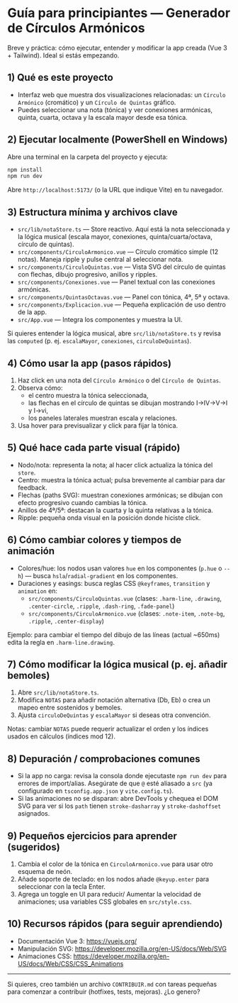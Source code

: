 # Guía para principiantes — Generador de Círculos Armónicos

Breve y práctica: cómo ejecutar, entender y modificar la app creada (Vue 3 + Tailwind). Ideal si estás empezando.

## 1) Qué es este proyecto
- Interfaz web que muestra dos visualizaciones relacionadas: un `Círculo Armónico` (cromático) y un `Círculo de Quintas` gráfico. 
- Puedes seleccionar una nota (tónica) y ver conexiones armónicas, quinta, cuarta, octava y la escala mayor desde esa tónica.

## 2) Ejecutar localmente (PowerShell en Windows)
Abre una terminal en la carpeta del proyecto y ejecuta:

```powershell
npm install
npm run dev
```

Abre `http://localhost:5173/` (o la URL que indique Vite) en tu navegador.

## 3) Estructura mínima y archivos clave
- `src/lib/notaStore.ts` — Store reactivo. Aquí está la nota seleccionada y la lógica musical (escala mayor, conexiones, quinta/cuarta/octava, círculo de quintas).
- `src/components/CirculoArmonico.vue` — Círculo cromático simple (12 notas). Maneja ripple y pulse central al seleccionar nota.
- `src/components/CirculoQuintas.vue` — Vista SVG del círculo de quintas con flechas, dibujo progresivo, anillos y ripples.
- `src/components/Conexiones.vue` — Panel textual con las conexiones armónicas.
- `src/components/QuintasOctavas.vue` — Panel con tónica, 4ª, 5ª y octava.
- `src/components/Explicacion.vue` — Pequeña explicación de uso dentro de la app.
- `src/App.vue` — Integra los componentes y muestra la UI.

Si quieres entender la lógica musical, abre `src/lib/notaStore.ts` y revisa las `computed` (p. ej. `escalaMayor`, `conexiones`, `circuloDeQuintas`).

## 4) Cómo usar la app (pasos rápidos)
1. Haz click en una nota del `Círculo Armónico` o del `Círculo de Quintas`.
2. Observa cómo: 
   - el centro muestra la tónica seleccionada,
   - las flechas en el círculo de quintas se dibujan mostrando I→IV→V→I y I→vi,
   - los paneles laterales muestran escala y relaciones.
3. Usa hover para previsualizar y click para fijar la tónica.

## 5) Qué hace cada parte visual (rápido)
- Nodo/nota: representa la nota; al hacer click actualiza la tónica del `store`.
- Centro: muestra la tónica actual; pulsa brevemente al cambiar para dar feedback.
- Flechas (paths SVG): muestran conexiones armónicas; se dibujan con efecto progresivo cuando cambias la tónica.
- Anillos de 4ª/5ª: destacan la cuarta y la quinta relativas a la tónica.
- Ripple: pequeña onda visual en la posición donde hiciste click.

## 6) Cómo cambiar colores y tiempos de animación
- Colores/hue: los nodos usan valores `hue` en los componentes (`p.hue` o `--h`) — busca `hsla`/`radial-gradient` en los componentes.
- Duraciones y easings: busca reglas CSS `@keyframes`, `transition` y `animation` en:
  - `src/components/CirculoQuintas.vue` (clases: `.harm-line`, `.drawing`, `.center-circle`, `.ripple`, `.dash-ring`, `.fade-panel`)
  - `src/components/CirculoArmonico.vue` (clases: `.note-item`, `.note-bg`, `.ripple`, `.center-display`)

Ejemplo: para cambiar el tiempo del dibujo de las líneas (actual ~650ms) edita la regla en `.harm-line.drawing`.

## 7) Cómo modificar la lógica musical (p. ej. añadir bemoles)
1. Abre `src/lib/notaStore.ts`.
2. Modifica `NOTAS` para añadir notación alternativa (Db, Eb) o crea un mapeo entre sostenidos y bemoles.
3. Ajusta `circuloDeQuintas` y `escalaMayor` si deseas otra convención.

Notas: cambiar `NOTAS` puede requerir actualizar el orden y los índices usados en cálculos (índices mod 12).

## 8) Depuración / comprobaciones comunes
- Si la app no carga: revisa la consola donde ejecutaste `npm run dev` para errores de import/alias. Asegúrate de que `@` esté aliasado a `src` (ya configurado en `tsconfig.app.json` y `vite.config.ts`).
- Si las animaciones no se disparan: abre DevTools y chequea el DOM SVG para ver si los `path` tienen `stroke-dasharray` y `stroke-dashoffset` asignados.

## 9) Pequeños ejercicios para aprender (sugeridos)
1. Cambia el color de la tónica en `CirculoArmonico.vue` para usar otro esquema de neón.
2. Añade soporte de teclado: en los nodos añade `@keyup.enter` para seleccionar con la tecla Enter.
3. Agrega un toggle en UI para reducir/ Aumentar la velocidad de animaciones; usa variables CSS globales en `src/style.css`.

## 10) Recursos rápidos (para seguir aprendiendo)
- Documentación Vue 3: https://vuejs.org/
- Manipulación SVG: https://developer.mozilla.org/en-US/docs/Web/SVG
- Animaciones CSS: https://developer.mozilla.org/en-US/docs/Web/CSS/CSS_Animations

---
Si quieres, creo también un archivo `CONTRIBUIR.md` con tareas pequeñas para comenzar a contribuir (hotfixes, tests, mejoras). ¿Lo genero? 
